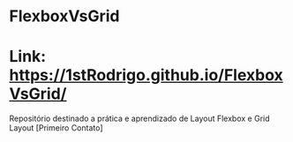 # FlexboxVsGrid
# Link: https://1stRodrigo.github.io/FlexboxVsGrid/
Repositório destinado a prática e aprendizado de Layout Flexbox e Grid Layout [Primeiro Contato]
